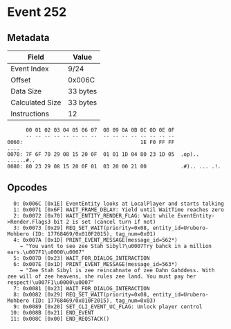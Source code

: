# Event 252

## Metadata

| Field           | Value    |
|-----------------|----------|
| Event Index     | 9/24     |
| Offset          | 0x006C   |
| Data Size       | 33 bytes |
| Calculated Size | 33 bytes |
| Instructions    | 12       |

```
      00 01 02 03 04 05 06 07  08 09 0A 0B 0C 0D 0E 0F
      -- -- -- -- -- -- -- --  -- -- -- -- -- -- -- --
0060:                                      1E F0 FF FF              ....
0070: 7F 6F 70 29 08 15 20 0F  01 01 1D 04 80 23 1D 05  .op).. ......#..
0080: 80 23 29 08 15 20 0F 01  03 20 00 21 00           .#).. ... .!.   
```

## Opcodes

```
  0: 0x006C [0x1E] EventEntity looks at LocalPlayer and starts talking
  1: 0x0071 [0x6F] WAIT_FRAME_DELAY: Yield until WaitTime reaches zero
  2: 0x0072 [0x70] WAIT_ENTITY_RENDER_FLAG: Wait while EventEntity->Render.Flags3 bit 2 is set (cancel turn if not)
  3: 0x0073 [0x29] REQ_SET_WAIT(priority=0x08, entity_id=Urubero-Mohbero (ID: 17768469/0x010F2015), tag_num=0x01)
  4: 0x007A [0x1D] PRINT_EVENT_MESSAGE(message_id=562*)
    → "You vant to see zee Stah Sibyl?\u0007Try bahck in a million ears.\u007F1\u0000\u0007"
  5: 0x007D [0x23] WAIT_FOR_DIALOG_INTERACTION
  6: 0x007E [0x1D] PRINT_EVENT_MESSAGE(message_id=563*)
    → "Zee Stah Sibyl is zee reincahnate of zee Dahn Gahddess. With zee will of zee heavens, she rules zee land. You must pay her respect!\u007F1\u0000\u0007"
  7: 0x0081 [0x23] WAIT_FOR_DIALOG_INTERACTION
  8: 0x0082 [0x29] REQ_SET_WAIT(priority=0x08, entity_id=Urubero-Mohbero (ID: 17768469/0x010F2015), tag_num=0x03)
  9: 0x0089 [0x20] SET_CLI_EVENT_UC_FLAG: Unlock player control
 10: 0x008B [0x21] END_EVENT
 11: 0x008C [0x00] END_REQSTACK()
```
